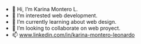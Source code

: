 - 👋 Hi, I’m Karina Montero L.
- 👀 I’m interested web development.
- 🌱 I’m currently learning about web design.
- 💞️ I’m looking to collaborate on web proyect.
- 📫 www.linkedin.com/in/karina-montero-leonardo

<!---
karina0724/karina0724 is a ✨ special ✨ repository because its `README.md` (this file) appears on your GitHub profile.
You can click the Preview link to take a look at your changes.
--->
